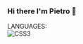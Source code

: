 ### Hi there I'm Pietro 👋

LANGUAGES: <br>
![CSS3](https://img.shields.io/badge/css3-%231572B6.svg?style=for-the-badge&logo=css3&logoColor=white)

<!--
**pietroscandola/pietroscandola** is a ✨ _special_ ✨ repository because its `README.md` (this file) appears on your GitHub profile.

Here are some ideas to get you started:

- 🔭 I’m currently working on ...
- 🌱 I’m currently learning ...
- 👯 I’m looking to collaborate on ...
- 🤔 I’m looking for help with ...
- 💬 Ask me about ...
- 📫 How to reach me: ...
- 😄 Pronouns: ...
- ⚡ Fun fact: ...
-->

